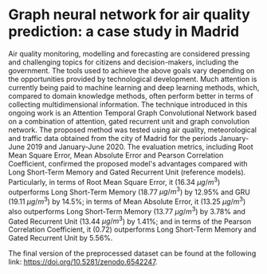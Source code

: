 # Graph neural network for air quality prediction: a case study in Madrid

Air quality monitoring, modelling and forecasting are considered pressing and challenging topics for citizens and decision-makers, including the government. The tools used to achieve the above goals vary depending on the opportunities provided by technological development. Much attention is currently being paid to machine learning and deep learning methods, which, compared to domain knowledge methods, often perform better in terms of collecting multidimensional information. The technique introduced in this ongoing work is an Attention Temporal Graph Convolutional Network based on a combination of attention, gated recurrent unit and graph convolution network. The proposed method was tested using air quality, meteorological and traffic data obtained from the city of Madrid for the periods January-June 2019 and January-June 2020. The evaluation metrics, including Root Mean Square Error, Mean Absolute Error and Pearson Correlation Coefficient, confirmed the proposed model's advantages compared with Long Short-Term Memory and Gated Recurrent Unit (reference models). Particularly, in terms of Root Mean Square Error, it (16.34 $μg/m^3$) outperforms Long Short-Term Memory (18.77 $μg/m^3$) by 12.95\% and GRU (19.11 $μg/m^3$) by 14.5%; in terms of Mean Absolute Error, it (13.25 $μg/m^3$) also outperforms Long Short-Term Memory (13.77 $μg/m^3$) by 3.78% and Gated Recurrent Unit (13.44 $μg/m^3$) by 1.41\%; and in terms of the Pearson Correlation Coefficient, it (0.72) outperforms Long Short-Term Memory and Gated Recurrent Unit by 5.56%.

The final version of the preprocessed dataset can be found at the following link: https://doi.org/10.5281/zenodo.6542247.
